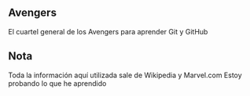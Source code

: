 ## Avengers
El cuartel general de los Avengers para aprender Git y GitHub

## Nota
Toda la información aquí utilizada sale de Wikipedia y Marvel.com
Estoy probando lo que he aprendido
